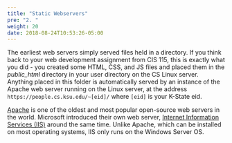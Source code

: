 ```yaml
---
title: "Static Webservers"
pre: "2. "
weight: 20
date: 2018-08-24T10:53:26-05:00
---
```


The earliest web servers simply served files held in a directory. If you think back to your web development assignment from CIS 115, this is exactly what you did - you created some HTML, CSS, and JS files and placed them in the _public_html_ directory in your user directory on the CS Linux server.  Anything placed in this folder is automatically served by an instance of the Apache web server running on the Linux server, at the address `https://people.cs.ksu.edu/~[eid]/` where `[eid]` is your K-State eid.

[Apache](https://www.apache.org/) is one of the oldest and most popular open-source web servers in the world.  Microsoft introduced their own web server, [Internet Information Services (IIS)](https://www.iis.net/) around the same time.  Unlike Apache, which can be installed on most operating systems, IIS only runs on the Windows Server OS.  
